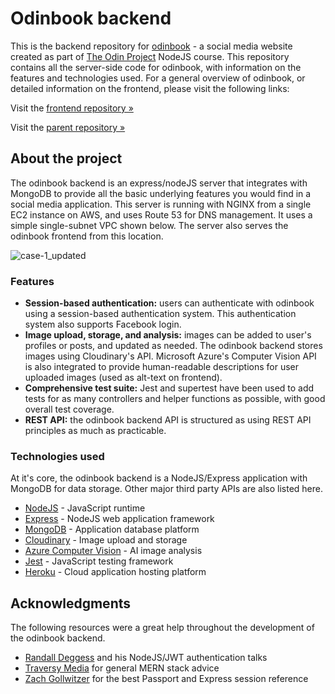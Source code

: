 # Odinbook backend
This is the backend repository for [odinbook](https://odinbook-dm.herokuapp.com/) - a social media website created as part of [The Odin Project](https://www.theodinproject.com/) NodeJS course. This repository contains all the server-side code for odinbook, with information on the features and technologies used. For a general overview of odinbook, or detailed information on the frontend, please visit the following links:

Visit the [frontend repository »](https://github.com/daniel-moderiano/odinbook-frontend)

Visit the [parent repository »](https://github.com/daniel-moderiano/odinbook)


## About the project

The odinbook backend is an express/nodeJS server that integrates with MongoDB to provide all the basic underlying features you would find in a social media application. This server is running with NGINX from a single EC2 instance on AWS, and uses Route 53 for DNS management. It uses a simple single-subnet VPC shown below. The server also serves the odinbook frontend from this location.

![case-1_updated](https://user-images.githubusercontent.com/59184832/213827737-27f55c6c-f660-4b6a-8eb3-38bd348f28c0.png)

### Features

* **Session-based authentication:** users can authenticate with odinbook using a session-based authentication system. This authentication system also supports Facebook login.
* **Image upload, storage, and analysis:** images can be added to user's profiles or posts, and updated as needed. The odinbook backend stores images using Cloudinary's API. Microsoft Azure's Computer Vision API is also integrated to provide human-readable descriptions for user uploaded images (used as alt-text on frontend).
* **Comprehensive test suite:** Jest and supertest have been used to add tests for as many controllers and helper functions as possible, with good overall test coverage.
* **REST API:** the odinbook backend API is structured as using REST API principles as much as practicable.

### Technologies used

At it's core, the odinbook backend is a NodeJS/Express application with MongoDB for data storage. Other major third party APIs are also listed here.

* [NodeJS](https://nodejs.org/en/) - JavaScript runtime
* [Express](https://expressjs.com/) - NodeJS web application framework
* [MongoDB](https://www.mongodb.com/) - Application database platform
* [Cloudinary](https://cloudinary.com/) - Image upload and storage
* [Azure Computer Vision](https://azure.microsoft.com/en-us/services/cognitive-services/computer-vision/#overview) - AI image analysis
* [Jest](https://jestjs.io/) - JavaScript testing framework
* [Heroku](https://www.heroku.com/) - Cloud application hosting platform

## Acknowledgments

The following resources were a great help throughout the development of the odinbook backend.

* [Randall Deggess](https://www.rdegges.com/) and his NodeJS/JWT authentication talks
* [Traversy Media](https://www.youtube.com/channel/UC29ju8bIPH5as8OGnQzwJyA) for general MERN stack advice
* [Zach Gollwitzer](https://www.youtube.com/c/ZachGollwitzer) for the best Passport and Express session reference
